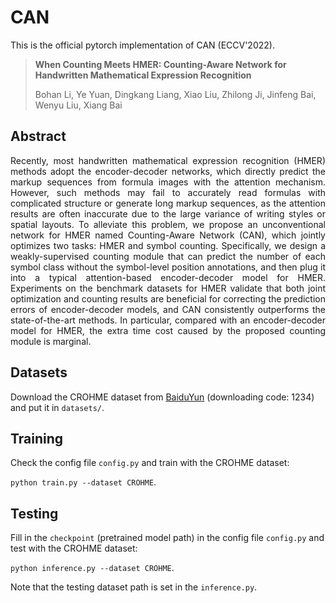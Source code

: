 # CAN

This is the official pytorch implementation of CAN (ECCV'2022). 

> **When Counting Meets HMER: Counting-Aware Network for Handwritten Mathematical Expression Recognition**
>
> Bohan Li, Ye Yuan, Dingkang Liang, Xiao Liu, Zhilong Ji, Jinfeng Bai, Wenyu Liu, Xiang Bai 

## Abstract

<p align="justify">
Recently, most handwritten mathematical expression recognition (HMER) methods adopt the encoder-decoder networks, which directly predict the markup sequences from formula images with the attention mechanism. However, such methods may fail to accurately read formulas with complicated structure or generate long markup sequences, as the attention results are often inaccurate due to the large variance of writing styles or spatial layouts. To alleviate this problem, we propose an unconventional network for HMER named Counting-Aware Network (CAN), which jointly optimizes two tasks: HMER and symbol counting. Specifically, we design a weakly-supervised counting module that can predict the number of each symbol class without the symbol-level position annotations, and then plug it into a typical attention-based encoder-decoder model for HMER. Experiments on the benchmark datasets for HMER validate that both joint optimization and counting results are beneficial for correcting the prediction errors of encoder-decoder models, and CAN consistently outperforms the state-of-the-art methods. In particular, compared with an encoder-decoder model for HMER, the extra time cost caused by the proposed counting module is marginal. 
</p>

## Datasets

Download the CROHME dataset from [BaiduYun](https://pan.baidu.com/s/1qUVQLZh5aPT6d7-m6il6Rg) (downloading code: 1234) and put it in ```datasets/```.

## Training

Check the config file ```config.py``` and train with the CROHME dataset:

```python train.py --dataset CROHME```.

## Testing

Fill in the ```checkpoint``` (pretrained model path) in the config file ```config.py``` and test with the CROHME dataset:

```python inference.py --dataset CROHME```.

Note that the testing dataset path is set in the ```inference.py```.
